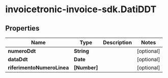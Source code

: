 # invoicetronic-invoice-sdk.DatiDDT

## Properties

Name | Type | Description | Notes
------------ | ------------- | ------------- | -------------
**numeroDdt** | **String** |  | [optional] 
**dataDdt** | **Date** |  | [optional] 
**riferimentoNumeroLinea** | **[Number]** |  | [optional] 


